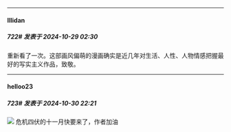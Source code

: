 ﻿
*****

####  Illidan  
##### 722#       发表于 2024-10-29 02:30

重新看了一次。这部画风偏萌的漫画确实是近几年对生活、人性、人物情感把握最好的写实主义作品，致敬。


*****

####  helloo23  
##### 723#       发表于 2024-10-30 22:21

<img src="https://static.saraba1st.com/image/smiley/face2017/037.png" referrerpolicy="no-referrer"> 危机四伏的十一月快要来了，作者加油


